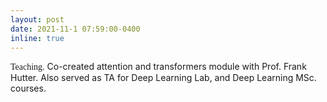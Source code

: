 ```yaml
---
layout: post
date: 2021-11-1 07:59:00-0400
inline: true
---
```


<span style="font-family: Copperplate, fantasy;">Teaching.</span> Co-created attention and transformers module with Prof. Frank Hutter. Also served as TA for Deep Learning Lab, and Deep Learning MSc. courses.


